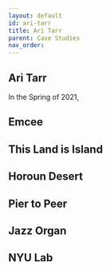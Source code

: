 ```yaml
---
layout: default
id: ari-tarr
title: Ari Tarr
parent: Case Studies
nav_order: 
---
```


## Ari Tarr

In the Spring of 2021,

## Emcee

## This Land is Island

## Horoun Desert

## Pier to Peer

## Jazz Organ

## NYU Lab
